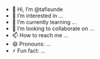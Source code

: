 - 👋 Hi, I’m @tafisunde
- 👀 I’m interested in ...
- 🌱 I’m currently learning ...
- 💞️ I’m looking to collaborate on ...
- 📫 How to reach me ...
- 😄 Pronouns: ...
- ⚡ Fun fact: ...

<!---
tafisunde/tafisunde is a ✨ special ✨ repository because its `README.md` (this file) appears on your GitHub profile.
You can click the Preview link to take a look at your changes.
--->
